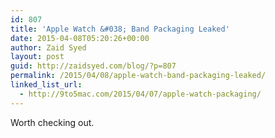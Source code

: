 ```yaml
---
id: 807
title: 'Apple Watch &#038; Band Packaging Leaked'
date: 2015-04-08T05:20:26+00:00
author: Zaid Syed
layout: post
guid: http://zaidsyed.com/blog/?p=807
permalink: /2015/04/08/apple-watch-band-packaging-leaked/
linked_list_url:
  - http://9to5mac.com/2015/04/07/apple-watch-packaging/
---
```

Worth checking out.